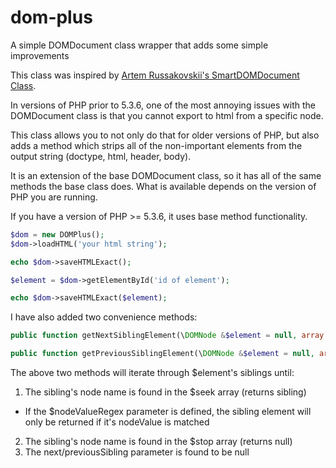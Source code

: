 dom-plus
========

A simple DOMDocument class wrapper that adds some simple improvements

This class was inspired by <a href="http://beerpla.net/projects/smartdomdocument-a-smarter-php-domdocument-class/" target="_blank">Artem Russakovskii's SmartDOMDocument Class</a>.

In versions of PHP prior to 5.3.6, one of the most annoying issues with the DOMDocument class is that you cannot export
to html from a specific node.

This class allows you to not only do that for older versions of PHP, but also adds a method which strips all of the non-important
elements from the output string (doctype, html, header, body).

It is an extension of the base DOMDocument class, so it has all of the same methods the base class does.  What is available depends on the version of PHP you are running.

If you have a version of PHP >= 5.3.6, it uses base method functionality.

```php
$dom = new DOMPlus();
$dom->loadHTML('your html string');

echo $dom->saveHTMLExact();

$element = $dom->getElementById('id of element');

echo $dom->saveHTMLExact($element);
```

I have also added two convenience methods:

```php
public function getNextSiblingElement(\DOMNode &$element = null, array $seek, array $stop = array(), $nodeValueRegex = null)

public function getPreviousSiblingElement(\DOMNode &$element = null, array $seek, array $stop = array(), $nodeValueRegex = null)
```

The above two methods will iterate through $element's siblings until:

1. The sibling's node name is found in the $seek array (returns sibling)
  * If the $nodeValueRegex parameter is defined, the sibling element will only be returned if it's nodeValue is matched
2. The sibling's node name is found in the $stop array (returns null)
3. The next/previousSibling parameter is found to be null
